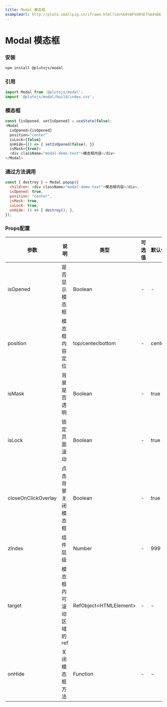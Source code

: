```yaml
---
title: Modal 模态框
exampleUrl: http://pluto.smallpig.cn/iframe.html?id=%E6%8F%90%E7%A4%BA-modal-%E6%A8%A1%E6%80%81%E6%A1%86--story-1 
---
```


# Modal 模态框

### 安装
``` bash
npm install @plutojs/modal
```

### 引用
``` js
import Modal from '@plutojs/modal';
import '@plutojs/modal/build/index.css';
```

### 模态框
``` js
const [isOpened, setIsOpened] = useState(false);
<Modal
  isOpened={isOpened}
  position="center"
  isLock={false}
  onHide={() => { setIsOpened(false); }}
  isMask={true}>
  <div className="modal-demo-text">模态框内容</div>
</Modal>
```

### 通过方法调用
```js
const { destroy } = Modal.popup({
  children: <div className="modal-demo-text">模态框内容</div>,
  isOpened: true,
  position: "center",
  isMask: true,
  isLock: true,
  onHide: () => { destroy(); },
});
```

### Props配置
| 参数 | 说明 | 类型 | 可选值 | 默认值 | 必填 |
| ---- | ---- | ---- | ---- | ---- | ---- |
| isOpened | 是否显示模态框 | Boolean | - | - | 是 |
| position | 模态框内容定位 | top/center/bottom | - | center | 否 |
| isMask | 背景是否透明 | Boolean | - | true | 否 |
| isLock | 锁定页面滚动 | Boolean | - | true | 否 |
| closeOnClickOverlay | 点击背景关闭模态框 | Boolean | - | true | 否 |
| zIndex | 组件层级 | Number | - | 999 | 否 |
| target | 模态框内可滚动区域的ref | RefObject\<HTMLElement\> | - | - | 否 |
| onHide | 关闭模态框方法 | Function | - | - | 是 |